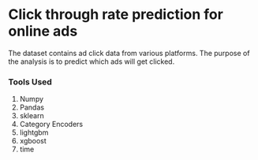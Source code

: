 <h1>Click through rate prediction for online ads</h1>

<P>
The dataset contains ad click data from various platforms. The purpose of the analysis is to predict which ads will get clicked.
</p>

<h3>Tools Used</h3>
<ol>
    <li>Numpy</li>
    <li>Pandas</li>
    <li>sklearn</li>
    <li>Category Encoders</li>
    <li>lightgbm</li>
    <li>xgboost</li>
    <li>time</li>
</ol>
